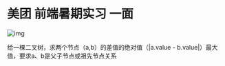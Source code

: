 # 美团 前端暑期实习 一面

![img](D:/%E6%96%87%E4%BB%B6/typora%E5%9B%BE%E7%89%87/discuss_1711009267441.jpeg)

给一棵二叉树，求两个节点（a,b）的差值的绝对值（|a.value - b.value|）最大值，要求a、b是父子节点或祖先节点关系   